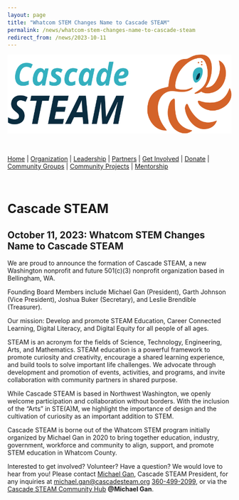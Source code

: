 ```yaml
---
layout: page
title: "Whatcom STEM Changes Name to Cascade STEAM"
permalink: /news/whatcom-stem-changes-name-to-cascade-steam
redirect_from: /news/2023-10-11
---
```

<style>
  .header {
	display: none;
  }
  .footer {
	display: none;
  }
</style>

<p align="center"><img src="/assets/images/Cascade_STEAM_horizontal_logo_primary.svg" width="600" height="178" /></p>

<br>

[Home](/) | [Organization](/organization) | [Leadership](/leadership) | [Partners](/partners) | [Get Involved](/get-involved) | [Donate](/donate) | [Community Groups](/community-groups) | [Community Projects](/community-projects) | [Mentorship](/mentorship)

<br>

# Cascade STEAM

## October 11, 2023: Whatcom STEM Changes Name to Cascade STEAM
We are proud to announce the formation of Cascade STEAM, a new Washington nonprofit and future 501(c)(3) nonprofit organization based in Bellingham, WA.

Founding Board Members include Michael Gan (President), Garth Johnson (Vice President), Joshua Buker (Secretary), and Leslie Brendible (Treasurer).

Our mission: Develop and promote STEAM Education, Career Connected Learning, Digital Literacy, and Digital Equity for all people of all ages.

STEAM is an acronym for the fields of Science, Technology, Engineering, Arts, and Mathematics. STEAM education is a powerful framework to promote curiosity and creativity, encourage a shared learning experience, and build tools to solve important life challenges. We advocate through development and promotion of events, activities, and programs, and invite collaboration with community partners in shared purpose.

While Cascade STEAM is based in Northwest Washington, we openly welcome participation and collaboration without borders. With the inclusion of the “Arts” in STE(A)M, we highlight the importance of design and the cultivation of curiosity as an important addition to STEM.

Cascade STEAM is borne out of the Whatcom STEM program initially organized by Michael Gan in 2020 to bring together education, industry, government, workforce and community to align, support, and promote STEM education in Whatcom County.

Interested to get involved? Volunteer? Have a question? We would love to hear from you! Please contact [Michael Gan](https://www.linkedin.com/in/michaelbgan), Cascade STEAM President, for any inquiries at [michael.gan@cascadesteam.org](mailto:michael.gan@cascadesteam.org) [360-499-2099](tel:3604992099), or via the [Cascade STEAM Community Hub](http://discord.cascadesteam.org) **@Michael Gan**.
